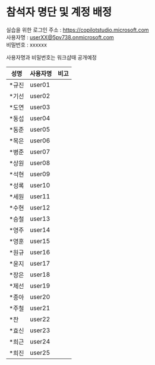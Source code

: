 # 참석자 명단 및 계정 배정

실습을 위한 로그인 주소 : https://copilotstudio.microsoft.com </br>
사용자명 : userXX@5pv738.onmicrosoft.com</br>
비밀번호 : xxxxxx</br>

사용자명과 비밀번호는 워크샵때 공개예정

|성명|사용자명|비고|
|---|---|---|
|*규진|user01||
|*기선|user02||
|*도연|user03||
|*동섭|user04||
|*동준|user05||
|*목은|user06||
|*병준|user07||
|*상원|user08||
|*석현|user09||
|*성록|user10||
|*세원|user11||
|*수현|user12||
|*승철|user13||
|*영주|user14||
|*영훈|user15||
|*원규|user16||
|*윤지|user17||
|*장은|user18||
|*제선|user19||
|*종아|user20||
|*주철|user21||
|*찬|user22||
|*효신|user23||
|*희근|user24||
|*희진|user25||







